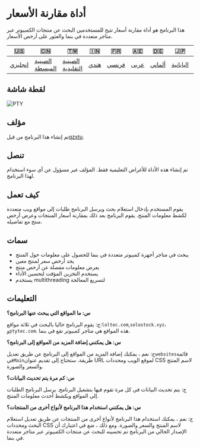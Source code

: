 # أداة مقارنة الأسعار

هذا البرنامج هو أداة مقارنة أسعار تتيح للمستخدمين البحث عن منتجات الكمبيوتر عبر متاجر متعددة في بنما والعثور على أرخص الأسعار.

| 🇺🇸                 | 🇨🇳                               | 🇹🇼                                 | 🇮🇳                 | 🇫🇷                  | 🇦🇪                 | 🇩🇪                   | 🇯🇵                      | 🇪🇸                      |
| -------------------- | ---------------------------------- | ------------------------------------ | -------------------- | --------------------- | -------------------- | ---------------------- | ------------------------- | ------------------------- |
| [إنجليزي](README.md) | [الصينية المبسطة](README.zh-CN.md) | [الصينية التقليدية](README.zh-TW.md) | [هندي](README.hi.md) | [فرنسي](README.fr.md) | [عربى](README.ar.md) | [ألماني](README.de.md) | [اليابانية](README.ja.md) | [الأسبانية](README.es.md) |

## لقطة شاشة

![PTY](https://cdn.discordapp.com/attachments/1008195045960204348/1104240493560348793/PTY.png)

## مؤلف

تم إنشاء هذا البرنامج من قبل[qzxtu](https://github.com/qzxtu).

## تنصل

تم إنشاء هذه الأداة للأغراض التعليمية فقط. المؤلف غير مسؤول عن أي سوء استخدام لهذا البرنامج.

## كيف تعمل

يقوم المستخدم بإدخال استعلام بحث ويرسل البرنامج طلبات إلى مواقع ويب متعددة لكشط معلومات المنتج. يقوم البرنامج بعد ذلك بمقارنة أسعار المنتجات وعرض أرخص منتج مع تفاصيله.

## سمات

-   يبحث في متاجر أجهزة كمبيوتر متعددة في بنما للحصول على معلومات حول المنتج
-   يجد أرخص سعر لمنتج معين
-   يعرض معلومات مفصلة عن أرخص منتج
-   يستخدم التخزين المؤقت لتحسين الأداء
-   يستخدم multithreading لتسريع المعالجة

## التعليمات

**س: ما المواقع التي يبحث عنها البرنامج؟**

ج: يقوم البرنامج حاليا بالبحث في ثلاثة مواقع:`loltec.com`,`solostock.xyz`، و`ptytec.com`. هذه المواقع هي متاجر كمبيوتر تقع في بنما.

**س: هل يمكنني إضافة المزيد من المواقع إلى البرنامج؟**

ج: نعم ، يمكنك إضافة المزيد من المواقع إلى البرنامج عن طريق تعديل`websites`قائمة في`Main`طريقة. ستحتاج إلى تقديم عنوان URL لموقع الويب ومحددات CSS لاسم المنتج والسعر والصورة.

**س: كم مرة يتم تحديث البيانات؟**

ج: يتم تحديث البيانات في كل مرة تقوم فيها بتشغيل البرنامج. يرسل البرنامج الطلبات إلى المواقع ويكشط أحدث معلومات المنتج.

**س: هل يمكنني استخدام هذا البرنامج لأنواع أخرى من المنتجات؟**

ج: نعم ، يمكنك استخدام هذا البرنامج لأنواع أخرى من المنتجات عن طريق تعديل استعلام البحث ومحددات CSS لاسم المنتج والسعر والصورة. ومع ذلك ، ضع في اعتبارك أن الإصدار الحالي من البرنامج تم تحسينه للبحث عن منتجات الكمبيوتر عبر متاجر متعددة في بنما.
